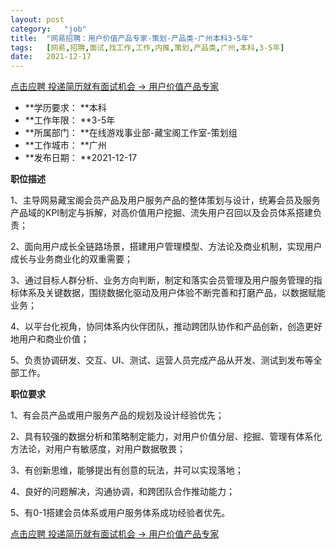 ```yaml
---
layout:	post
category:	"job"
title:	"网易招聘：用户价值产品专家-策划-产品类-广州本科3-5年"
tags:	[网易,招聘,面试,找工作,工作,内推,策划,产品类,广州,本科,3-5年]
date:	2021-12-17
---
```


[点击应聘 投递简历就有面试机会 ->  用户价值产品专家](http://mobile.bole.netease.com/bole/boleDetail?id=24058&employeeId=346f03c3cda5f04c&key=all)



- **学历要求： **本科
- **工作年限： **3-5年
- **所属部门： **在线游戏事业部-藏宝阁工作室-策划组
- **工作城市： **广州
- **发布日期： **2021-12-17



**职位描述**

1、主导网易藏宝阁会员产品及用户服务产品的整体策划与设计，统筹会员及服务产品域的KPI制定与拆解，对高价值用户挖掘、流失用户召回以及会员体系搭建负责；

2、面向用户成长全链路场景，搭建用户管理模型、方法论及商业机制，实现用户成长与业务商业化的双重需要；

3、通过目标人群分析、业务方向判断，制定和落实会员管理及用户服务管理的指标体系及关键数据，围绕数据化驱动及用户体验不断完善和打磨产品，以数据赋能业务；

4、以平台化视角，协同体系内伙伴团队，推动跨团队协作和产品创新，创造更好地用户和商业价值；

5、负责协调研发、交互、UI、测试、运营人员完成产品从开发、测试到发布等全部工作。



**职位要求**

1、有会员产品或用户服务产品的规划及设计经验优先；

2、具有较强的数据分析和策略制定能力，对用户价值分层、挖掘、管理有体系化方法论，对用户有敏感度，对用户数据敬畏；

3、有创新思维，能够提出有创意的玩法，并可以实现落地；

4、良好的问题解决，沟通协调，和跨团队合作推动能力；

5、有0-1搭建会员体系或用户服务体系成功经验者优先。



[点击应聘 投递简历就有面试机会 ->  用户价值产品专家](http://mobile.bole.netease.com/bole/boleDetail?id=24058&employeeId=346f03c3cda5f04c&key=all)